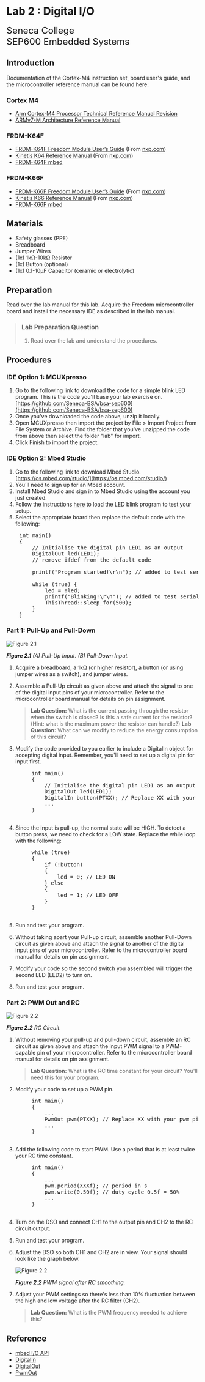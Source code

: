 # Lab 2 : Digital I/O

<font size="5">
Seneca College</br>
SEP600 Embedded Systems
</font>

## Introduction

Documentation of the Cortex-M4 instruction set, board user's guide, and the microcontroller reference manual can be found here:

### Cortex M4

- [Arm Cortex-M4 Processor Technical Reference Manual Revision](https://developer.arm.com/documentation/100166/0001)
- [ARMv7-M Architecture Reference Manual](https://developer.arm.com/documentation/ddi0403/latest/)

### FRDM-K64F

- [FRDM-K64F Freedom Module User’s Guide](FRDMK64FUG.pdf) (From [nxp.com](https://www.nxp.com/webapp/Download?colCode=FRDMK64FUG))
- [Kinetis K64 Reference Manual](K64P144M120SF5RM.pdf) (From [nxp.com](https://www.nxp.com/webapp/Download?colCode=K64P144M120SF5RM))
- [FRDM-K64F mbed](https://os.mbed.com/platforms/FRDM-K64F/)

### FRDM-K66F

- [FRDM-K66F Freedom Module User’s Guide](FRDMK66FUG.pdf) (From [nxp.com](https://www.nxp.com/webapp/Download?colCode=FRDMK66FUG))
- [Kinetis K66 Reference Manual](K66P144M180SF5RMV2.pdf) (From [nxp.com](https://www.nxp.com/webapp/Download?colCode=K66P144M180SF5RMV2))
- [FRDM-K66F mbed](https://os.mbed.com/platforms/FRDM-K66F/)

## Materials
- Safety glasses (PPE)
- Breadboard
- Jumper Wires
- (1x) 1kΩ-10kΩ Resistor
- (1x) Button (optional)
- (1x) 0.1-10µF Capacitor (ceramic or electrolytic)

## Preparation

Read over the lab manual for this lab. Acquire the Freedom microcontroller board and install the necessary IDE as described in the lab manual.

> ### Lab Preparation Question
> 1. Read over the lab and understand the procedures.

## Procedures

### IDE Option 1: MCUXpresso

1. Go to the following link to download the code for a simple blink LED program. This is the code you'll base your lab exercise on. [https://github.com/Seneca-BSA/bsa-sep600](https://github.com/Seneca-BSA/bsa-sep600)
1. Once you've downloaded the code above, unzip it locally.
1. Open MCUXpresso then import the project by File > Import Project from File System or Archive. Find the folder that you've unzipped the code from above then select the folder "lab" for import.
1. Click Finish to import the project.

### IDE Option 2: Mbed Studio

1. Go to the following link to download Mbed Studio. [https://os.mbed.com/studio/](https://os.mbed.com/studio/)
1. You'll need to sign up for an Mbed account.
1. Install Mbed Studio and sign in to Mbed Studio using the account you just created.
1. Follow the instructions [here](https://os.mbed.com/docs/mbed-studio/current/getting-started/index.html) to load the LED blink program to test your setup.
1. Select the appropriate board then replace the default code with the following:
<pre>
    int main()
    {
        // Initialise the digital pin LED1 as an output
        DigitalOut led(LED1);
        // remove ifdef from the default code

        printf("Program started!\r\n"); // added to test serial

        while (true) {
            led = !led;
            printf("Blinking!\r\n"); // added to test serial
            ThisThread::sleep_for(500);
        }
    }
</pre>

### Part 1: Pull-Up and Pull-Down

![Figure 2.1](lab2-pull-up-down.png)

***Figure 2.1** (A) Pull-Up Input. (B) Pull-Down Input.*

1. Acquire a breadboard, a 1kΩ (or higher resistor), a button (or using jumper wires as a switch), and jumper wires.
1. Assemble a Pull-Up circuit as given above and attach the signal to one of the digital input pins of your microcontroller. Refer to the microcontroller board manual for details on pin assignment.
    > **Lab Question:** What is the current passing through the resistor when the switch is closed? Is this a safe current for the resistor? (Hint: what is the maximum power the resistor can handle?)
    > **Lab Question:** What can we modify to reduce the energy consumption of this circuit?
1. Modify the code provided to you earlier to include a DigitalIn object for accepting digital input. Remember, you'll need to set up a digital pin for input first.
    <pre>
        int main()
        {
            // Initialise the digital pin LED1 as an output
            DigitalOut led(LED1);
            DigitalIn button(PTXX); // Replace XX with your input pin
            ...
        }
    </pre>

1. Since the input is pull-up, the normal state will be HIGH. To detect a button press, we need to check for a LOW state. Replace the while loop with the following:
    <pre>
        while (true)
        {
            if (!button)
            {
                led = 0; // LED ON
            } else
            {
                led = 1; // LED OFF
            }
        }
    </pre>

1. Run and test your program.
1. Without taking apart your Pull-up circuit, assemble another Pull-Down circuit as given above and attach the signal to another of the digital input pins of your microcontroller. Refer to the microcontroller board manual for details on pin assignment.
1. Modify your code so the second switch you assembled will trigger the second LED (LED2) to turn on.
1. Run and test your program.

### Part 2: PWM Out and RC

![Figure 2.2](lab2-rc-circuit.png)

***Figure 2.2** RC Circuit.*

1. Without removing your pull-up and pull-down circuit, assemble an RC circuit as given above and attach the input PWM signal to a PWM-capable pin of your microcontroller. Refer to the microcontroller board manual for details on pin assignment.
    > **Lab Question:** What is the RC time constant for your circuit? You'll need this for your program.
1. Modify your code to set up a PWM pin.
    <pre>
        int main()
        {
            ...
            PwmOut pwm(PTXX); // Replace XX with your pwm pin
            ...
        }
    </pre>

1. Add the following code to start PWM. Use a period that is at least twice your RC time constant.
    <pre>
        int main()
        {
            ...
            pwm.period(XXXf); // period in s
            pwm.write(0.50f); // duty cycle 0.5f = 50%
            ...
        }
    </pre>

1. Turn on the DSO and connect CH1 to the output pin and CH2 to the RC circuit output.
1. Run and test your program.
1. Adjust the DSO so both CH1 and CH2 are in view. Your signal should look like the graph below.

    ![Figure 2.2](lab2-rc-pwm.png)

    ***Figure 2.2** PWM signal after RC smoothing.*
1. Adjust your PWM settings so there's less than 10% fluctuation between the high and low voltage after the RC filter (CH2).
    > **Lab Question:** What is the PWM frequency needed to achieve this?

## Reference

- [mbed I/O API](https://os.mbed.com/docs/mbed-os/v6.16/apis/i-o-apis.html)
- [DigitalIn](https://os.mbed.com/handbook/DigitalIn)
- [DigitalOut](https://os.mbed.com/handbook/DigitalOut)
- [PwmOut](https://os.mbed.com/docs/mbed-os/v6.16/apis/pwmout.html)